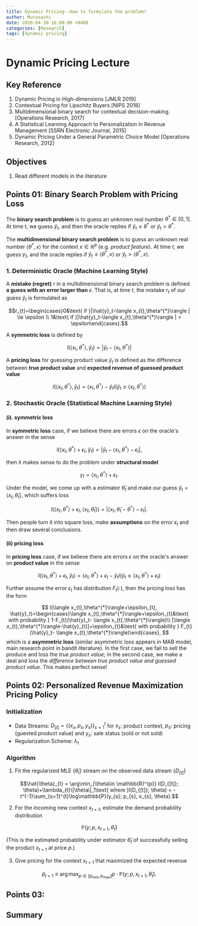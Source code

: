 ```yaml
---
title: Dynamic Pricing--How to formulate the problem?
author: Murasashi
date: 2020-04-30 16:00:00 +0400
categories: [Research] 
tags: [dynamic pricing]
---
```


# Dynamic Pricing Lecture

## Key Reference

1. Dynamic Pricing in High-dimensions [JMLR 2019] 
2. Contextual Pricing for Lipschitz Buyers [NIPS 2018]
3. Multidimensional binary search for contextual decision-making. [Operations Research, 2017]
4. A Statistical Learning Approach to Personalization in Revenue Management [SSRN Electronic Journal, 2015]
5. Dynamic Pricing Under a General Parametric Choice Model [Operations Research, 2012]

## Objectives

1. Read different models in the literature



## Points 01: Binary Search Problem with Pricing Loss

The __binary search problem__ is to guess an unknown real number $\theta^{*} \in [0,1]$. At time t, we guess $\hat{y}_t$, and then the oracle replies if $\hat{y}_t \le \theta^{*}$ or $\hat{y}_t > \theta^{*}$.

The __multidimensional binary search problem__ is to guess an unknown real number $\langle \theta^{*} , x \rangle$ for the context $x \in \mathbb{R}^{p}$ (e.g. _product feature_). At time $t$, we guess $y_{t}$, and the oracle replies if $\hat{y}_t\le \langle \theta^{*} , x \rangle$ or $\hat{y}_t>\langle \theta^{*} , x \rangle$. 

### 1. Deterministic Oracle (Machine Learning Style)
A __mistake (regret)__ $r$ in a multidimensional binary search problem is defined __a guess with an error larger than__ $\epsilon$. That is, at time $t$, the mistake $r_{t}$ of our guess $\hat{y}_t$ is formulated as 

$$r_{t}=\begin{cases}0&\text{ if  }|\hat{y}_t-\langle x_{t},\theta^{*}\rangle | \le \epsilon \\ 1&\text{ if  }|\hat{y}_t-\langle x_{t},\theta^{*}\rangle | > \epsilon\end{cases}.$$

A __symmetric loss__ is defined by

$$l(\langle x_{t},\theta^{*}\rangle, \hat{y}_t) = |\hat{y}_t-\langle x_{t},\theta^{*}\rangle| $$

A __pricing loss__ for guessing product value $\hat{y}_{t}$ is defined as the difference between __true product value__ and __expected revenue of guessed product value__ 

$$l(\langle x_{t},\theta^{*}\rangle, \hat{y}_t) = \langle x_{t},\theta^{*}\rangle - \hat{y}_tI(\hat{y}_t\le \langle x_{t},\theta^{*}\rangle)$$

### 2. Stochastic Oracle (Statistical Machine Learning Style)

#### (i). symmetric loss
In __symmetric loss__ case, if we believe there are errors $\epsilon$ on the oracle's answer in the sense

$$l(\langle x_{t},\theta^{*}\rangle+\epsilon_{t}, \hat{y}_t) = |\hat{y}_t-\langle x_{t},\theta^{*}\rangle-\epsilon_{t}|,$$

then it makes sense to do the problem under __structural model__

$$y_{t} = \langle x_{t},\theta^{*}\rangle+\epsilon_{t}.$$

Under the model, we come up with a estimator $\hat{\theta}_{t}$ and make our guess $\hat{y}_{t} = \langle x_{t},\hat{\theta}_{t}\rangle$, which suffers loss 

$$l(\langle x_{t},\theta^{*}\rangle+\epsilon_{t}, \langle x_{t},\hat{\theta}_{t}\rangle) = |\langle x_{t}, \hat{\theta}_{t}- \theta^{*}\rangle-\epsilon_{t}|.$$

Then people turn it into square loss, make __assumptions__ on the error $\epsilon_{t}$ and then draw several conclusions.

#### (ii) pricing loss
In __pricing loss__ case, if we believe there are errors $\epsilon$ on the oracle's answer on __product value__ in the sense

$$l(\langle x_{t},\theta^{*}\rangle+\epsilon_{t}, \hat{y}_t) =\langle x_{t},\theta^{*}\rangle+\epsilon_{t} - \hat{y}_tI(\hat{y}_t\le \langle x_{t},\theta^{*}\rangle+\epsilon_{t})$$

Further assume the error $\epsilon_{t}$ has distribution $F_{t}(\cdot)$, then the pricing loss has the form 

$$
l(\langle x_{t},\theta^{*}\rangle+\epsilon_{t}, \hat{y}_t)=\begin{cases}\langle x_{t},\theta^{*}\rangle+\epsilon_{t}&\text{ with probability } 1-F_{t}(\hat{y}_t- \langle x_{t},\theta^{*}\rangle)\\ [\langle x_{t},\theta^{*}\rangle-\hat{y}_{t}]+\epsilon_{t}&\text{ with probability } F_{t}(\hat{y}_t- \langle x_{t},\theta^{*}\rangle)\end{cases},
$$
which is a __asymmetric loss__ (similar asymmetric loss appears in MAB model, main research point in bandit literature). In the first case, we fail to sell the produce and loss the _true product value_; in the second case, we make a deal and loss the _difference between true product value and guessed product value_. This makes perfect sense!


## Points 02: Personalized Revenue Maximization Pricing Policy

### Initialization 

- Data Streams: $D_{[t]}=\{(x_s, p_{s}, y_{s})\}_{s=1}^{t}$ for $x_{s}$: product context, $p_{s}$: pricing (guested product value) and $y_{s}$: sale status (sold or not sold)
- Regularization Scheme: $\lambda_{t}$

### Algorithm

1. Fit the regularized MLE $\{\hat{\theta}_{t}\}$ stream on the observed data stream $\{D_{[t]}\}$  

$$\hat{\theta}_{t} = \arg\min_{\theta\in \mathbb{R}^{p}} l(D_{[t]}; \theta)+\lambda_{t}\|\theta\|_1\text{  where  }l(D_{[t]}; \theta) = -t^{-1}\sum_{s=1}^{t}\log\mathbb{P}(y_{s}; p_{s}, x_{s}, \theta).$$

2. For the incoming new context _$x_{t+1}$_, estimate the demand probability distribution 

$$\mathbb{P}(y; p, x_{t+1}, \hat{\theta}_{t})$$

(This is the estimated probability under estimator $\hat{\theta}_{t}$ of successfully selling the product $x_{t+1}$ at price $p$.)

3. Give pricing for the context $x_{t+1}$ that maximized the expected revenue

$$\hat{p}_{t+1}\equiv\arg\max_{p \in [p_{\min}, p_{\max}]} p \cdot\mathbb{P}(y; p, x_{t+1}, \hat{\theta}_{t}).$$

## Points 03:


## Summary
